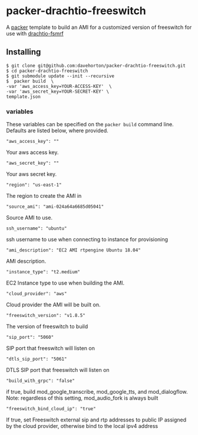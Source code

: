 # packer-drachtio-freeswitch

A [packer](https://www.packer.io/) template to build an AMI for a customized version of freeswitch for use with [drachtio-fsmrf](https://www.npmjs.com/package/drachtio-fsmrf)

## Installing 

```
$ git clone git@github.com:davehorton/packer-drachtio-freeswitch.git
$ cd packer-drachtio-freeswitch
$ git submodule update --init --recursive
$  packer build  \
-var 'aws_access_key=YOUR-ACCESS-KEY'  \
-var 'aws_secret_key=YOUR-SECRET-KEY' \
template.json
```

### variables
These variables can be specified on the `packer build` command line.  Defaults are listed below, where provided.
```
"aws_access_key": ""
```
Your aws access key.
```
"aws_secret_key": ""
```
Your aws secret key.

```
"region": "us-east-1"
```
The region to create the AMI in

```
"source_ami": "ami-024a64a6685d05041"
```
Source AMI to use.

```
ssh_username": "ubuntu"
```
ssh username to use when connecting to instance for provisioning

```
"ami_description": "EC2 AMI rtpengine Ubuntu 18.04"
```
AMI description.

```
"instance_type": "t2.medium"
```
EC2 Instance type to use when building the AMI.

```
"cloud_provider": "aws"
```
Cloud provider the AMI will be built on.

```
"freeswitch_version": "v1.8.5"
```
The version of freeswitch to build

```
"sip_port": "5060"
```
SIP port that freeswitch will listen on

```
"dtls_sip_port": "5061"
``` 
DTLS SIP port that freeswitch will listen on

```
"build_with_grpc": "false"
```
if true, build mod_google_transcribe, mod_google_tts, and mod_dialogflow.
Note: regardless of this setting, mod_audio_fork is always built

```
"freeswitch_bind_cloud_ip": "true"
``` 
If true, set Freeswitch external sip and rtp addresses to public IP assigned by the cloud provider, otherwise bind to the local ipv4 address

